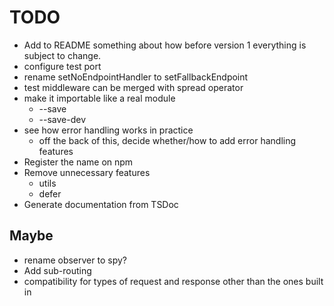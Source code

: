 TODO
====

* Add to README something about how before version 1 everything is subject to change.
* configure test port
* rename setNoEndpointHandler to setFallbackEndpoint
* test middleware can be merged with spread operator
* make it importable like a real module
    * --save
    * --save-dev
* see how error handling works in practice
    * off the back of this, decide whether/how to add error handling features
* Register the name on npm
* Remove unnecessary features
    * utils
    * defer
* Generate documentation from TSDoc

Maybe
-----

* rename observer to spy?
* Add sub-routing
* compatibility for types of request and response other than the ones built in
